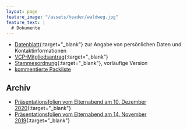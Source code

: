 ```yaml
---
layout: page
feature_image: "/assets/header/waldweg.jpg"
feature_text: |
  # Dokumente
---
```


- [Datenblatt](Datenblatt.pdf){:target="_blank"} zur Angabe von persönlichen Daten und Kontaktinformationen
- [VCP-Mitgliedsantrag](VCP-Mitgliedsantrag.pdf){:target="_blank"}
- [Stammesordnung](Stammesordnung.pdf){:target="_blank"}, vorläufige Version
- [kommentierte Packliste](/packliste/)

## Archiv
- [Präsentationsfolien vom Elternabend am 10. Dezember 2020](2020-12-09_Elternabend.pdf){:target="_blank"}
- [Präsentationsfolien vom Elternabend am 14. November 2019](2019-11-14_Elternabend.pdf){:target="_blank"}
